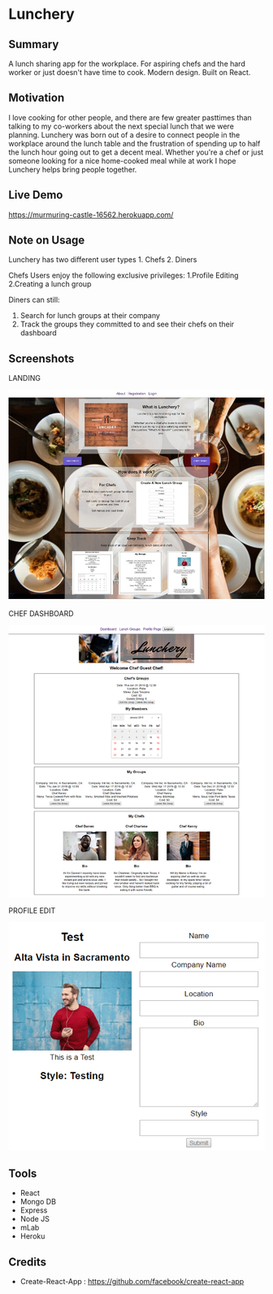 # Lunchery

## Summary
A lunch sharing app for the workplace. For aspiring chefs and the hard worker or just doesn't have time to cook.  Modern design. Built on React.

## Motivation
I love cooking for other people, and there are few greater pasttimes than talking to my co-workers about the next special lunch that we were planning. Lunchery was born out of a desire to connect people in the workplace around the lunch table and the frustration of spending up to half the lunch hour going out to get a decent meal. Whether you're a chef or just someone looking for a nice home-cooked meal while at work I hope Lunchery helps bring people together.

## Live Demo
https://murmuring-castle-16562.herokuapp.com/

## Note on Usage
Lunchery has two different user types
    1. Chefs
    2. Diners
   
Chefs Users enjoy the following exclusive privileges:
    1.Profile Editing
    2.Creating a lunch group
   
Diners can still: 
1. Search for lunch groups at their company
2. Track the groups they committed to and see their chefs on their dashboard

## Screenshots
LANDING

![Screenshot](https://github.com/kmkaiulam/Lunchery/blob/master/public/screenshots/lunchery-landing.jpg)

CHEF DASHBOARD

![Screenshot](https://github.com/kmkaiulam/Lunchery/blob/master/public/screenshots/lunchery-chefdashboard.png)

PROFILE EDIT

![Screenshot](https://github.com/kmkaiulam/Lunchery/blob/master/public/screenshots/Lunchery-Profile-Edit.png)


## Tools
- React
- Mongo DB
- Express
- Node JS
- mLab
- Heroku



## Credits
- Create-React-App : https://github.com/facebook/create-react-app


